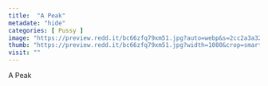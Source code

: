 ```yaml
---
title:  "A Peak"
metadate: "hide"
categories: [ Pussy ]
image: "https://preview.redd.it/bc66zfq79xm51.jpg?auto=webp&s=2cc2a3a3243aecb496a012d873976e90396b4473"
thumb: "https://preview.redd.it/bc66zfq79xm51.jpg?width=1080&crop=smart&auto=webp&s=26303ed1bcad291df278ac52c91eb2ef63e292f3"
visit: ""
---
```

A Peak
